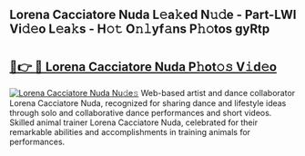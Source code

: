 ## Lorena Cacciatore Nuda L𝚎a𝚔ed N𝚞𝚍e - Part-LWI Vi𝚍𝚎o L𝚎a𝚔s - H𝚘𝚝 O𝚗𝚕yf𝚊ns P𝚑𝚘tos gyRtp

# <h2><a href="http://kfanqu1.oniu.top/?m=Lorena+Cacciatore+Nuda">🔗👉 🔴 Lorena Cacciatore Nuda P𝚑ot𝚘𝚜 V𝚒d𝚎o</a></h2>

[![Lorena Cacciatore Nuda Nu𝚍e𝚜](https://i.imgur.com/0qMVB7G.gif)](http://kfanqu1.oniu.top/?m=Lorena+Cacciatore+Nuda)
Web-based artist and dance collaborator Lorena Cacciatore Nuda, recognized for sharing dance and lifestyle ideas through solo and collaborative dance performances and short videos. Skilled animal trainer Lorena Cacciatore Nuda, celebrated for their remarkable abilities and accomplishments in training animals for performances.  
